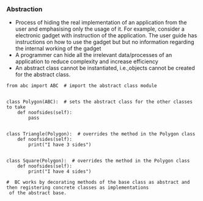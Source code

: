 ### Abstraction
* Process of hiding the real implementation of an application from the user and emphasising only the usage of it. For example, 
consider a electronic gadget with instruction of the application. The user guide has instructions on how to use the gadget 
but but no information regarding the internal working of the gadget
* A programmer can hide all the irrelevant data/processes of an application to reduce complexity and increase efficiency
* An abstract class cannot be instantiated, i.e.,objects cannot be created for the abstract class.
```
from abc import ABC  # import the abstract class module


class Polygon(ABC):  # sets the abstract class for the other classes to take
    def noofsides(self):
        pass


class Triangle(Polygon):  # overrides the method in the Polygon class
    def noofsides(self):
        print("I have 3 sides")


class Square(Polygon):  # overrides the method in the Polygon class
    def noofsides(self):
        print("I have 4 sides")

#  BC works by decorating methods of the base class as abstract and then registering concrete classes as implementations
 of the abstract base. 
```
